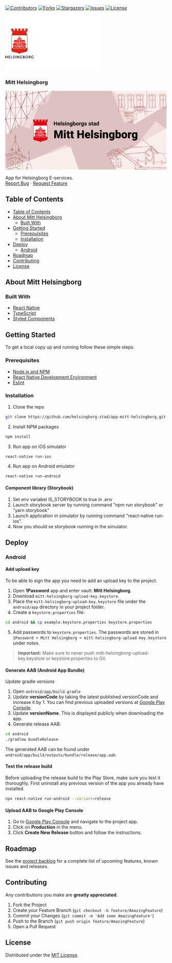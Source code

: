 <!-- SHIELDS -->
[![Contributors][contributors-shield]][contributors-url]
[![Forks][forks-shield]][forks-url]
[![Stargazers][stars-shield]][stars-url]
[![Issues][issues-shield]][issues-url]
[![License][license-shield]][license-url]

<p>
  <a href="https://github.com/helsingborg-stad/app-mitt-helsingborg">
    <img src="hbg-github-logo-combo.png" alt="Logo" width="300">
  </a>
</p>

<h3>Mitt Helsingborg</h3>

[![Mitt Helsingborg banner][product-screenshot]](https://example.com)

<p>
   App for Helsingborg E-services.
  <br />
  <a href="https://github.com/helsingborg-stad/app-mitt-helsingborg/issues">Report Bug</a>
  ·
  <a href="https://github.com/helsingborg-stad/app-mitt-helsingborg/issues">Request Feature</a>
</p>

## Table of Contents
- [Table of Contents](#table-of-contents)
- [About Mitt Helsingborg](#about-mitt-helsingborg)
  - [Built With](#built-with)
- [Getting Started](#getting-started)
  - [Prerequisites](#prerequisites)
  - [Installation](#installation)
- [Deploy](#deploy)
  - [Android](#android)
- [Roadmap](#roadmap)
- [Contributing](#contributing)
- [License](#license)


## About Mitt Helsingborg


### Built With

* [React Native](https://reactnative.dev/)
* [TypeScript](https://www.typescriptlang.org/)
* [Styled Components](https://styled-components.com/)


## Getting Started

To get a local copy up and running follow these simple steps.



### Prerequisites

- [Node.js and NPM](https://nodejs.org/en/download/package-manager/)
- [React Native Development Environment](https://reactnative.dev/docs/environment-setup/)
- [Eslint](https://helsingborg-stad.github.io/dev-guide/docs/development/linters/eslint.html)


### Installation

1. Clone the repo
```sh
git clone https://github.com/helsingborg-stad/app-mitt-helsingborg.git
```
2. Install NPM packages
```sh
npm install
```
3. Run app on iOS simulator
```sh
react-native run-ios
```
4. Run app on Android emulator
```sh
react-native run-android
```

#### Component library (Storybook)
1) Set env variabel IS_STORYBOOK to true in .env
2) Launch storybook server by running command "npm run storybook" or "yarn storybook"
3) Launch application in simulator by running command "react-native run-ios".
4) Now you should se storybook running in the simulator.



## Deploy

### Android

#### Add upload key
To be able to sign the app you need to add an upload key to the project.
1. Open **1Password** app and enter vault: **Mitt Helsingborg**.
2. Download `mitt-helsingborg-upload-key.keystore`.
3. Place the `mitt-helsingborg-upload-key.keystore` file under the `android/app` directory in your project folder.
4. Create a `keystore.properties` file:
```sh
cd android && cp example.keystore.properties keystore.properties
```
5. Add passwords to `keystore.properties`. The passwords are stored in `1Password ➡ Mitt Helsingborg ➡ mitt-helsingborg-upload-key.keystore` under *notes*.


> **Important:** Make sure to never push mitt-helsingborg-upload-key.keystore or keystore.properties to Git.

#### Generate AAB (Android App Bundle)

Update gradle versions
1. Open `android/app/build.gradle`
2. Update **versionCode** by taking the latest published versionCode and increase it by 1. You can find previous uploaded versions at [Google Play Console](https://play.google.com/console).
3. Update **versionName**. This is displayed publicly when downloading the app.
4. Generate release AAB:
```sh
cd android
./gradlew bundleRelease
```

The generated AAB can be found under `android/app/build/outputs/bundle/release/app.aab`.

#### Test the release build
Before uploading the release build to the Play Store, make sure you test it thoroughly. First uninstall any previous version of the app you already have installed.
```sh
npx react-native run-android --variant=release
```

#### Upload AAB to Google Play Console
1. Go to [Google Play Console](https://play.google.com/console) and navigate to the project app.
2. Click on **Production** in the menu.
3. Click **Create New Release** button and follow the instructions.


## Roadmap

See the [project backlog](https://sharing.clickup.com/b/h/6-61205386-2/41a54423aaa97af) for a complete list of upcoming features, known issues and releases.


## Contributing

Any contributions you make are **greatly appreciated**.

1. Fork the Project
2. Create your Feature Branch (`git checkout -b feature/AmazingFeature`)
3. Commit your Changes (`git commit -m 'Add some AmazingFeature'`)
4. Push to the Branch (`git push origin feature/AmazingFeature`)
5. Open a Pull Request



## License

Distributed under the [MIT License][license-url].




<!-- MARKDOWN LINKS & IMAGES -->
<!-- https://www.markdownguide.org/basic-syntax/#reference-style-links -->
[contributors-shield]: https://img.shields.io/github/contributors/helsingborg-stad/app-mitt-helsingborg.svg?style=flat-square
[contributors-url]: https://github.com/helsingborg-stad/app-mitt-helsingborg/graphs/contributors
[forks-shield]: https://img.shields.io/github/forks/helsingborg-stad/app-mitt-helsingborg.svg?style=flat-square
[forks-url]: https://github.com/helsingborg-stad/app-mitt-helsingborg/network/members
[stars-shield]: https://img.shields.io/github/stars/helsingborg-stad/app-mitt-helsingborg.svg?style=flat-square
[stars-url]: https://github.com/helsingborg-stad/app-mitt-helsingborg/stargazers
[issues-shield]: https://img.shields.io/github/issues/helsingborg-stad/app-mitt-helsingborg.svg?style=flat-square
[issues-url]: https://github.com/helsingborg-stad/app-mitt-helsingborg/issues
[license-shield]: https://img.shields.io/github/license/helsingborg-stad/app-mitt-helsingborg.svg?style=flat-square
[license-url]: https://raw.githubusercontent.com/helsingborg-stad/app-mitt-helsingborg/master/LICENSE
[product-screenshot]: hbg-github-banner.png
